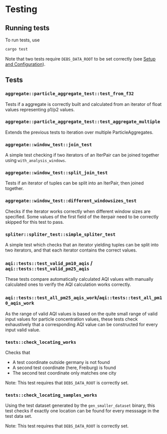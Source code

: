 # Testing
## Running tests
To run tests, use
```sh
cargo test
```
Note that two tests require `DEBS_DATA_ROOT` to be set correctly
(see [Setup and Configuration](#setup-and-configuration)).

## Tests 
### `aggregate::particle_aggregate_test::test_from_f32`
Tests if a aggregate is correctly built and calculated
from an iterator of float values representing p1/p2 values.

### `aggregate::particle_aggregate_test::test_aggregate_multiple`
Extends the previous tests to iteration over multiple
ParticleAggregates.

### `aggregate::window_test::join_test`
A simple test checking if two iterators of an IterPair can
be joined together using `with_analysis_windows`.

### `aggregate::window_test::split_join_test`
Tests if an iterator of tuples can be split into an IterPair,
then joined together.

### `aggregate::window_test::different_windowsizes_test`
Checks if the iterator works correctly when different window sizes
are specified. Some values of the first field of the iterpair
need to be correctly skipped for this test to pass.

### `spliter::spliter_test::simple_spliter_test`
A simple test which checks that an iterator yielding
tuples can be split into two iterators, and that each
iterator contains the correct values.

### `aqi::tests::test_valid_pm10_aqis` / `aqi::tests::test_valid_pm25_aqis`
These tests compare automatically calculated AQI values with
manually calculated ones to verify the AQI calculation works correctly.

### `aqi::tests::test_all_pm25_aqis_work`/`aqi::tests::test_all_pm10_aqis_work`
As the range of valid AQI values is based on the quite small range of valid
input values for particle concentration values, these tests check
exhaustively that a corresponding AQI value can be constructed for every
input valid value.



### `tests::check_locating_works`
Checks that
- A test coordinate outside germany is not found
- A second test coordinate (here, Freiburg) is found
- The second test coordinate only matches one city

Note: This test requires that `DEBS_DATA_ROOT` is correctly set.

### `tests::check_locating_samples_works`
Using the test dataset generated by the `gen_smaller_dataset` binary,
this test checks if exactly one location can be found for every messsage
in the test data set.

Note: This test requires that `DEBS_DATA_ROOT` is correctly set.

